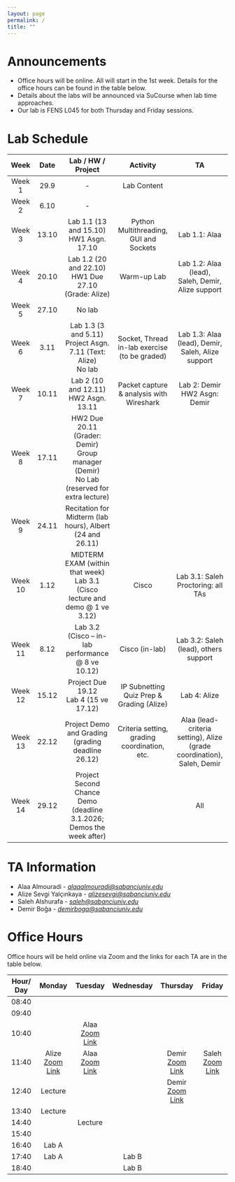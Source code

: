 ```yaml
---
layout: page
permalink: /
title: ""
---
```


# Announcements
- Office hours will be online. All will start in the 1st week. Details for the office hours can be found in the table below.
- Details about the labs will be announced via SuCourse when lab time approaches.
- Our lab is FENS L045 for both Thursday and Friday sessions.


# Lab Schedule
|   Week   |   Date   |                    Lab / HW / Project                   |                      Activity                      |                     TA                     |
|:--------:|:--------:|:--------------------------------------------------------:|:-------------------------------------------------:|:------------------------------------------:|
| Week 1   | 29.9     | -                                                        | Lab Content                                       |                                            |
| Week 2   | 6.10     | -                                                        |                                                   |                                            |
| Week 3   | 13.10    | Lab 1.1 (13 and 15.10) <br/> HW1 Asgn. 17.10             | Python Multithreading, GUI and Sockets             | Lab 1.1: Alaa                              |
| Week 4   | 20.10    | Lab 1.2 (20 and 22.10) <br/> HW1 Due 27.10 (Grade: Alize) | Warm-up Lab                                       | Lab 1.2: Alaa (lead),<br/> Saleh, Demir, Alize support |
| Week 5   | 27.10    | No lab                                                   |                                                   |                                            |
| Week 6   | 3.11     | Lab 1.3 (3 and 5.11) <br/> Project Asgn. 7.11 (Text: Alize) <br/> No lab | Socket, Thread in-lab exercise (to be graded)     | Lab 1.3: Alaa (lead), Demir, Saleh, Alize support |
| Week 7   | 10.11    | Lab 2 (10 and 12.11) <br/> HW2 Asgn. 13.11               | Packet capture & analysis with Wireshark           | Lab 2: Demir <br/> HW2 Asgn: Demir         |
| Week 8   | 17.11    | HW2 Due 20.11 (Grader: Demir) <br/> Group manager (Demir) <br/> No Lab (reserved for extra lecture) |                                                   |                                            |
| Week 9   | 24.11    | Recitation for Midterm (lab hours), Albert (24 and 26.11) |                                                   |                                            |
| Week 10  | 1.12     | MIDTERM EXAM (within that week) <br/> Lab 3.1 (Cisco lecture and demo @ 1 ve 3.12) | Cisco                                            | Lab 3.1: Saleh <br/> Proctoring: all TAs   |
| Week 11  | 8.12     | Lab 3.2 (Cisco – in-lab performance @ 8 ve 10.12)        | Cisco (in-lab)                                    | Lab 3.2: Saleh (lead), others support      |
| Week 12  | 15.12    | Project Due 19.12 <br/> Lab 4 (15 ve 17.12)              | IP Subnetting <br/> Quiz Prep & Grading (Alize)   | Lab 4: Alize                               |
| Week 13  | 22.12    | Project Demo and Grading (grading deadline 26.12)        | Criteria setting, grading coordination, etc.      | Alaa (lead-criteria setting), Alize (grade coordination), Saleh, Demir |
| Week 14  | 29.12    | Project Second Chance Demo (deadline 3.1.2026; Demos the week after) |                                                   | All                                        |




# TA Information

- Alaa Almouradi - *alaaalmouradi@sabanciuniv.edu*  
- Alize Sevgi Yalçınkaya - *alizesevgi@sabanciuniv.edu*
- Saleh Alshurafa  - *saleh@sabanciuniv.edu*
- Demir Boğa - *demirboga@sabanciuniv.edu*

# Office Hours

Office hours will be held online via Zoom and the links for each TA are in the table below. 

| Hour/ Day |                                            **Monday**                                             |                         **Tuesday**                          |                        **Wednesday**                         | **Thursday** | **Friday** |
|:---------:|:-------------------------------------------------------------------------------------------------:|:------------------------------------------------------------:|:------------------------------------------------------------:|:------------:|:----------:|
|   08:40   |          |            |                                                              |              |          |
|   09:40   |          |            |                                                              |              |            |
|   10:40   |          |  Alaa [Zoom Link](https://sabanciuniv.zoom.us/j/3486886770?omn=94957925581)           |                                                              |              |            |
|   11:40   | Alize [Zoom Link](https://sabanciuniv.zoom.us/j/97089384956?pwd=ExlfNXeDFmKMYdN3JTu7YqEsRTvZyF.1)         | Alaa [Zoom Link](https://sabanciuniv.zoom.us/j/3486886770?omn=94957925581)            |                                               |    Demir [Zoom Link](https://sabanciuniv.zoom.us/j/91846043552)          | Saleh [Zoom Link](https://sabanciuniv.zoom.us/j/99335439180)           |
|   12:40   |    Lecture      |            |                                                       | Demir [Zoom Link](https://sabanciuniv.zoom.us/j/91846043552)              |            |
|   13:40   |    Lecture      |            |  |              |    |
|   14:40   |          |  Lecture          |   |             |  |
|   15:40   |          |            |      |             |            |
|   16:40   |   Lab A      |            |      |            |            |
|   17:40   |   Lab A       |            |  Lab B     |             |            |
|   18:40   |          |            |   Lab B    |              |            |

